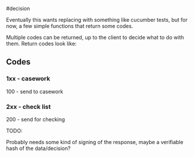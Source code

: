 #decision

Eventually this wants replacing with something like cucumber tests, 
but for now, a few simple functions that return some codes.

Multiple codes can be returned, up to the client to decide what to do with them.
Return codes look like:

## Codes

### 1xx - casework

100 - send to casework

### 2xx - check list

200 - send for checking

TODO:

Probably needs some kind of signing of the response, maybe a verifiable hash of the data/decision?